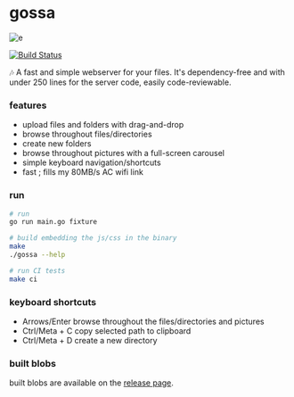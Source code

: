 gossa
=============

![e](https://user-images.githubusercontent.com/760637/45410804-f2c00e80-b672-11e8-8c2b-51d7fc0915aa.gif)

[![Build Status](https://travis-ci.org/pldubouilh/gossa.svg?branch=master)](https://travis-ci.org/pldubouilh/gossa)

🎶 A fast and simple webserver for your files. It's dependency-free and with under 250 lines for the server code, easily code-reviewable.

### features
  * upload files and folders with drag-and-drop
  * browse throughout files/directories
  * create new folders
  * browse throughout pictures with a full-screen carousel
  * simple keyboard navigation/shortcuts
  * fast ; fills my 80MB/s AC wifi link

### run
```sh
# run
go run main.go fixture

# build embedding the js/css in the binary
make
./gossa --help

# run CI tests
make ci
```

### keyboard shortcuts
  * Arrows/Enter  browse throughout the files/directories and pictures
  * Ctrl/Meta + C  copy selected path to clipboard
  * Ctrl/Meta + D  create a new directory

### built blobs
built blobs are available on the [release page](https://github.com/pldubouilh/gossa/releases).
